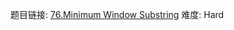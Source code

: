 题目链接: [76.Minimum Window Substring][1]
难度: Hard

[1]: https://leetcode.com/problems/minimum-window-substring/